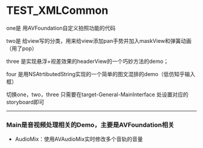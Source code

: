 # TEST_XMLCommon

one是 用AVFoundation自定义拍照功能的代码

two是 给view写的分类，用来给view添加pan手势并加入maskView和弹簧动画（用了pop）   

three 是实现悬浮+视差效果的headerView的一个巧妙方法的demo；    

four 是用NSAtrtibutedString实现的一个简单的图文混排的demo（低仿知乎输入框）

切换one，two，three 只需要在target-General-MainInterface 处设置对应的storyboard即可    

*****************
### Main是音视频处理相关的Demo，主要是AVFoundation相关
* AudioMix：使用AVAudioMix实时修改多个音轨的音量

